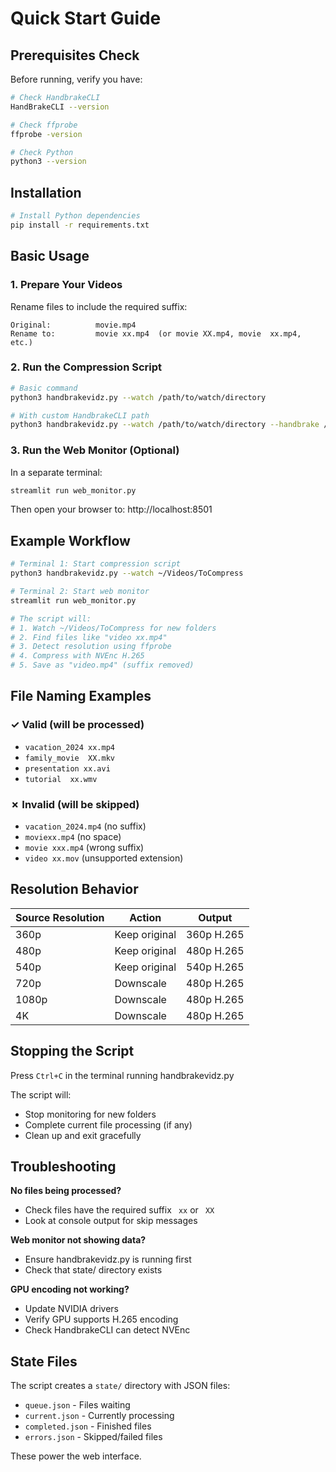 # Quick Start Guide

## Prerequisites Check

Before running, verify you have:
```bash
# Check HandbrakeCLI
HandBrakeCLI --version

# Check ffprobe
ffprobe -version

# Check Python
python3 --version
```

## Installation

```bash
# Install Python dependencies
pip install -r requirements.txt
```

## Basic Usage

### 1. Prepare Your Videos

Rename files to include the required suffix:
```
Original:          movie.mp4
Rename to:         movie xx.mp4  (or movie XX.mp4, movie  xx.mp4, etc.)
```

### 2. Run the Compression Script

```bash
# Basic command
python3 handbrakevidz.py --watch /path/to/watch/directory

# With custom HandbrakeCLI path
python3 handbrakevidz.py --watch /path/to/watch/directory --handbrake /path/to/HandBrakeCLI
```

### 3. Run the Web Monitor (Optional)

In a separate terminal:
```bash
streamlit run web_monitor.py
```

Then open your browser to: http://localhost:8501

## Example Workflow

```bash
# Terminal 1: Start compression script
python3 handbrakevidz.py --watch ~/Videos/ToCompress

# Terminal 2: Start web monitor
streamlit run web_monitor.py

# The script will:
# 1. Watch ~/Videos/ToCompress for new folders
# 2. Find files like "video xx.mp4"
# 3. Detect resolution using ffprobe
# 4. Compress with NVEnc H.265
# 5. Save as "video.mp4" (suffix removed)
```

## File Naming Examples

### ✓ Valid (will be processed)
- `vacation_2024 xx.mp4`
- `family_movie  XX.mkv`
- `presentation xx.avi`
- `tutorial  xx.wmv`

### ✗ Invalid (will be skipped)
- `vacation_2024.mp4` (no suffix)
- `moviexx.mp4` (no space)
- `movie xxx.mp4` (wrong suffix)
- `video xx.mov` (unsupported extension)

## Resolution Behavior

| Source Resolution | Action | Output |
|------------------|--------|--------|
| 360p | Keep original | 360p H.265 |
| 480p | Keep original | 480p H.265 |
| 540p | Keep original | 540p H.265 |
| 720p | Downscale | 480p H.265 |
| 1080p | Downscale | 480p H.265 |
| 4K | Downscale | 480p H.265 |

## Stopping the Script

Press `Ctrl+C` in the terminal running handbrakevidz.py

The script will:
- Stop monitoring for new folders
- Complete current file processing (if any)
- Clean up and exit gracefully

## Troubleshooting

**No files being processed?**
- Check files have the required suffix ` xx` or ` XX`
- Look at console output for skip messages

**Web monitor not showing data?**
- Ensure handbrakevidz.py is running first
- Check that state/ directory exists

**GPU encoding not working?**
- Update NVIDIA drivers
- Verify GPU supports H.265 encoding
- Check HandbrakeCLI can detect NVEnc

## State Files

The script creates a `state/` directory with JSON files:
- `queue.json` - Files waiting
- `current.json` - Currently processing
- `completed.json` - Finished files
- `errors.json` - Skipped/failed files

These power the web interface.
